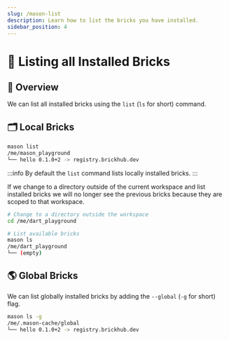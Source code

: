 ```yaml
---
slug: /mason-list
description: Learn how to list the bricks you have installed.
sidebar_position: 4
---
```


# 📝 Listing all Installed Bricks

## 🚀 Overview

We can list all installed bricks using the `list` (`ls` for short) command.

## 🗂 Local Bricks

```bash
mason list
/me/mason_playground
└── hello 0.1.0+2 -> registry.brickhub.dev
```

:::info
By default the `list` command lists locally installed bricks.
:::

If we change to a directory outside of the current workspace and list installed bricks we will no longer see the previous bricks because they are scoped to that workspace.

```bash
# Change to a directory outside the workspace
cd /me/dart_playground

# List available bricks
mason ls
/me/dart_playground
└── (empty)
```

## 🌎 Global Bricks

We can list globally installed bricks by adding the `--global` (`-g` for short) flag.

```bash
mason ls -g
/me/.mason-cache/global
└── hello 0.1.0+2 -> registry.brickhub.dev
```
